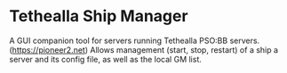 # Tethealla Ship Manager
A GUI companion tool for servers running Tethealla PSO:BB servers. (https://pioneer2.net)
Allows management (start, stop, restart) of a ship a server and its config file, as well as the local GM list.